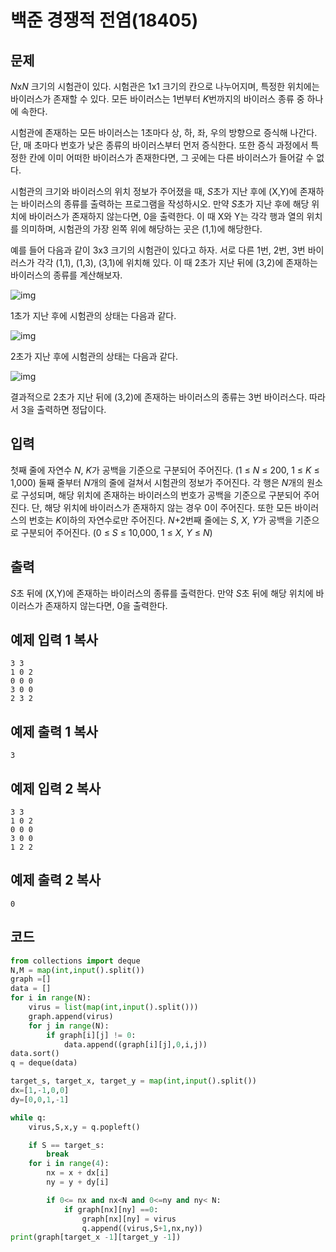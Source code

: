# 백준 경쟁적 전염(18405)

## 문제

*N*x*N* 크기의 시험관이 있다. 시험관은 1x1 크기의 칸으로 나누어지며, 특정한 위치에는 바이러스가 존재할 수 있다. 모든 바이러스는 1번부터 *K*번까지의 바이러스 종류 중 하나에 속한다.

시험관에 존재하는 모든 바이러스는 1초마다 상, 하, 좌, 우의 방향으로 증식해 나간다. 단, 매 초마다 번호가 낮은 종류의 바이러스부터 먼저 증식한다. 또한 증식 과정에서 특정한 칸에 이미 어떠한 바이러스가 존재한다면, 그 곳에는 다른 바이러스가 들어갈 수 없다.

시험관의 크기와 바이러스의 위치 정보가 주어졌을 때, *S*초가 지난 후에 (X,Y)에 존재하는 바이러스의 종류를 출력하는 프로그램을 작성하시오. 만약 *S*초가 지난 후에 해당 위치에 바이러스가 존재하지 않는다면, 0을 출력한다. 이 때 X와 Y는 각각 행과 열의 위치를 의미하며, 시험관의 가장 왼쪽 위에 해당하는 곳은 (1,1)에 해당한다.

예를 들어 다음과 같이 3x3 크기의 시험관이 있다고 하자. 서로 다른 1번, 2번, 3번 바이러스가 각각 (1,1), (1,3), (3,1)에 위치해 있다. 이 때 2초가 지난 뒤에 (3,2)에 존재하는 바이러스의 종류를 계산해보자.

![img](https://upload.acmicpc.net/02958527-debb-46e3-a56d-79b87ad46d03/-/preview/)

1초가 지난 후에 시험관의 상태는 다음과 같다.

![img](https://upload.acmicpc.net/9ab631e7-1f1d-42fe-b8b8-95ded9bce52d/-/preview/)

2초가 지난 후에 시험관의 상태는 다음과 같다.

![img](https://upload.acmicpc.net/35ea13c6-9ee3-40e1-8b21-c37beaf46c59/-/preview/)

결과적으로 2초가 지난 뒤에 (3,2)에 존재하는 바이러스의 종류는 3번 바이러스다. 따라서 3을 출력하면 정답이다.

## 입력

첫째 줄에 자연수 *N*, *K*가 공백을 기준으로 구분되어 주어진다. (1 ≤ *N* ≤ 200, 1 ≤ *K* ≤ 1,000) 둘째 줄부터 *N*개의 줄에 걸쳐서 시험관의 정보가 주어진다. 각 행은 *N*개의 원소로 구성되며, 해당 위치에 존재하는 바이러스의 번호가 공백을 기준으로 구분되어 주어진다. 단, 해당 위치에 바이러스가 존재하지 않는 경우 0이 주어진다. 또한 모든 바이러스의 번호는 *K*이하의 자연수로만 주어진다. *N*+2번째 줄에는 *S*, *X*, *Y*가 공백을 기준으로 구분되어 주어진다. (0 ≤ *S* ≤ 10,000, 1 ≤ *X*, *Y* ≤ *N*)

## 출력

*S*초 뒤에 (X,Y)에 존재하는 바이러스의 종류를 출력한다. 만약 *S*초 뒤에 해당 위치에 바이러스가 존재하지 않는다면, 0을 출력한다.

## 예제 입력 1 복사

```
3 3
1 0 2
0 0 0
3 0 0
2 3 2
```

## 예제 출력 1 복사

```
3
```

## 예제 입력 2 복사

```
3 3
1 0 2
0 0 0
3 0 0
1 2 2
```

## 예제 출력 2 복사

```
0
```



## 코드

```python
from collections import deque
N,M = map(int,input().split())
graph =[]
data = []
for i in range(N):
    virus = list(map(int,input().split()))
    graph.append(virus)
    for j in range(N):
        if graph[i][j] != 0:
            data.append((graph[i][j],0,i,j))
data.sort()
q = deque(data)

target_s, target_x, target_y = map(int,input().split())
dx=[1,-1,0,0]
dy=[0,0,1,-1]

while q:
    virus,S,x,y = q.popleft()

    if S == target_s:
        break
    for i in range(4):
        nx = x + dx[i]
        ny = y + dy[i]

        if 0<= nx and nx<N and 0<=ny and ny< N:
            if graph[nx][ny] ==0:
                graph[nx][ny] = virus
                q.append((virus,S+1,nx,ny))
print(graph[target_x -1][target_y -1])
```

